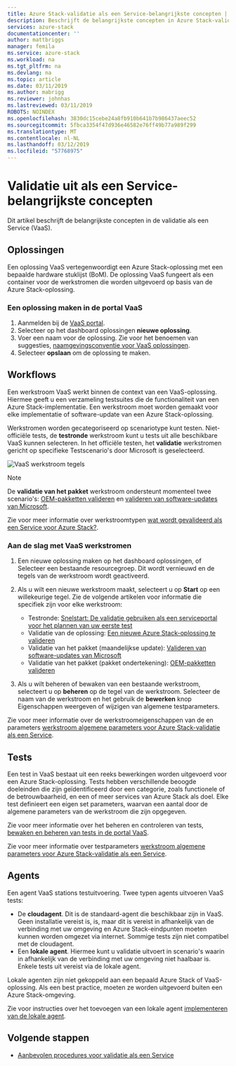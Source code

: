 ```yaml
---
title: Azure Stack-validatie als een Service-belangrijkste concepten | Microsoft Docs
description: Beschrijft de belangrijkste concepten in Azure Stack-validatie als een Service.
services: azure-stack
documentationcenter: ''
author: mattbriggs
manager: femila
ms.service: azure-stack
ms.workload: na
ms.tgt_pltfrm: na
ms.devlang: na
ms.topic: article
ms.date: 03/11/2019
ms.author: mabrigg
ms.reviewer: johnhas
ms.lastreviewed: 03/11/2019
ROBOTS: NOINDEX
ms.openlocfilehash: 3830dc15cebe24a8fb910b641b7b986437aeec52
ms.sourcegitcommit: 5fbca3354f47d936e46582e76ff49b77a989f299
ms.translationtype: MT
ms.contentlocale: nl-NL
ms.lasthandoff: 03/12/2019
ms.locfileid: "57768975"
---
```

# <a name="validation-as-a-service-key-concepts"></a>Validatie uit als een Service-belangrijkste concepten

Dit artikel beschrijft de belangrijkste concepten in de validatie als een Service (VaaS).

## <a name="solutions"></a>Oplossingen

Een oplossing VaaS vertegenwoordigt een Azure Stack-oplossing met een bepaalde hardware stuklijst (BoM). De oplossing VaaS fungeert als een container voor de werkstromen die worden uitgevoerd op basis van de Azure Stack-oplossing.

### <a name="create-a-solution-in-the-vaas-portal"></a>Een oplossing maken in de portal VaaS

1. Aanmelden bij de [VaaS portal](https://azurestackvalidation.com).
2. Selecteer op het dashboard oplossingen **nieuwe oplossing**.
3. Voer een naam voor de oplossing. Zie voor het benoemen van suggesties, [naamgevingsconventie voor VaaS oplossingen](azure-stack-vaas-best-practice.md#naming-convention-for-vaas-solutions).
4. Selecteer **opslaan** om de oplossing te maken.

## <a name="workflows"></a>Workflows

Een werkstroom VaaS werkt binnen de context van een VaaS-oplossing. Hiermee geeft u een verzameling testsuites die de functionaliteit van een Azure Stack-implementatie. Een werkstroom moet worden gemaakt voor elke implementatie of software-update van een Azure Stack-oplossing.

Werkstromen worden gecategoriseerd op scenariotype kunt testen. Niet-officiële tests, de **testronde** werkstroom kunt u tests uit alle beschikbare VaaS kunnen selecteren. In het officiële testen, het **validatie** werkstromen gericht op specifieke Testscenario's door Microsoft is geselecteerd.

![VaaS werkstroom tegels](media/tile_all-workflows.png)

> [!NOTE]
> De **validatie van het pakket** werkstroom ondersteunt momenteel twee scenario's: [OEM-pakketten valideren](azure-stack-vaas-validate-oem-package.md) en [valideren van software-updates van Microsoft](azure-stack-vaas-validate-microsoft-updates.md).

Zie voor meer informatie over werkstroomtypen [wat wordt gevalideerd als een Service voor Azure Stack?](azure-stack-vaas-overview.md).

### <a name="getting-started-with-vaas-workflows"></a>Aan de slag met VaaS werkstromen

1. Een nieuwe oplossing maken op het dashboard oplossingen, of Selecteer een bestaande resourcegroep. Dit wordt vernieuwd en de tegels van de werkstroom wordt geactiveerd.
2. Als u wilt een nieuwe werkstroom maakt, selecteert u op **Start** op een willekeurige tegel. Zie de volgende artikelen voor informatie die specifiek zijn voor elke werkstroom:
    - Testronde: [Snelstart: De validatie gebruiken als een serviceportal voor het plannen van uw eerste test](azure-stack-vaas-schedule-test-pass.md)
    - Validatie van de oplossing: [Een nieuwe Azure Stack-oplossing te valideren](azure-stack-vaas-validate-solution-new.md)
    - Validatie van het pakket (maandelijkse update): [Valideren van software-updates van Microsoft](azure-stack-vaas-validate-microsoft-updates.md)
    - Validatie van het pakket (pakket ondertekening): [OEM-pakketten valideren](azure-stack-vaas-validate-oem-package.md)

3. Als u wilt beheren of bewaken van een bestaande werkstroom, selecteert u op **beheren** op de tegel van de werkstroom. Selecteer de naam van de werkstroom en het gebruik de **bewerken** knop Eigenschappen weergeven of wijzigen van algemene testparameters.

Zie voor meer informatie over de werkstroomeigenschappen van de en parameters [werkstroom algemene parameters voor Azure Stack-validatie als een Service](azure-stack-vaas-parameters.md).

## <a name="tests"></a>Tests

Een test in VaaS bestaat uit een reeks bewerkingen worden uitgevoerd voor een Azure Stack-oplossing. Tests hebben verschillende beoogde doeleinden die zijn geïdentificeerd door een categorie, zoals functionele of de betrouwbaarheid, en een of meer services van Azure Stack als doel. Elke test definieert een eigen set parameters, waarvan een aantal door de algemene parameters van de werkstroom die zijn opgegeven.

Zie voor meer informatie over het beheren en controleren van tests, [bewaken en beheren van tests in de portal VaaS](azure-stack-vaas-monitor-test.md).

Zie voor meer informatie over testparameters [werkstroom algemene parameters voor Azure Stack-validatie als een Service](azure-stack-vaas-parameters.md).

## <a name="agents"></a>Agents

Een agent VaaS stations testuitvoering. Twee typen agents uitvoeren VaaS tests:

- De **cloudagent**. Dit is de standaard-agent die beschikbaar zijn in VaaS. Geen installatie vereist is, is, maar dit is vereist in afhankelijk van de verbinding met uw omgeving en Azure Stack-eindpunten moeten kunnen worden omgezet via internet. Sommige tests zijn niet compatibel met de cloudagent.
- Een **lokale agent**. Hiermee kunt u validatie uitvoert in scenario's waarin in afhankelijk van de verbinding met uw omgeving niet haalbaar is. Enkele tests uit vereist via de lokale agent.

Lokale agenten zijn niet gekoppeld aan een bepaald Azure Stack of VaaS-oplossing. Als een best practice, moeten ze worden uitgevoerd buiten een Azure Stack-omgeving.

Zie voor instructies over het toevoegen van een lokale agent [implementeren van de lokale agent](azure-stack-vaas-local-agent.md).

## <a name="next-steps"></a>Volgende stappen

- [Aanbevolen procedures voor validatie als een Service](azure-stack-vaas-best-practice.md)